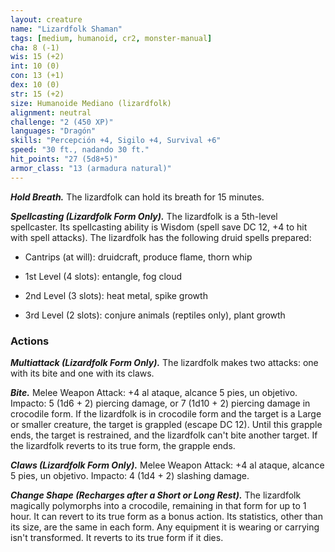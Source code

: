 ```yaml
---
layout: creature
name: "Lizardfolk Shaman"
tags: [medium, humanoid, cr2, monster-manual]
cha: 8 (-1)
wis: 15 (+2)
int: 10 (0)
con: 13 (+1)
dex: 10 (0)
str: 15 (+2)
size: Humanoide Mediano (lizardfolk)
alignment: neutral
challenge: "2 (450 XP)"
languages: "Dragón"
skills: "Percepción +4, Sigilo +4, Survival +6"
speed: "30 ft., nadando 30 ft."
hit_points: "27 (5d8+5)"
armor_class: "13 (armadura natural)"
---
```


***Hold Breath.*** The lizardfolk can hold its breath for 15 minutes.

***Spellcasting (Lizardfolk Form Only).*** The lizardfolk is a 5th-level spellcaster. Its spellcasting ability is Wisdom (spell save DC 12, +4 to hit with spell attacks). The lizardfolk has the following druid spells prepared:

* Cantrips (at will): druidcraft, produce flame, thorn whip

* 1st Level (4 slots): entangle, fog cloud

* 2nd Level (3 slots): heat metal, spike growth

* 3rd Level (2 slots): conjure animals (reptiles only), plant growth

### Actions

***Multiattack (Lizardfolk Form Only).*** The lizardfolk makes two attacks: one with its bite and one with its claws.

***Bite.*** Melee Weapon Attack: +4 al ataque, alcance 5 pies, un objetivo. Impacto: 5 (1d6 + 2) piercing damage, or 7 (1d10 + 2) piercing damage in crocodile form. If the lizardfolk is in crocodile form and the target is a Large or smaller creature, the target is grappled (escape DC 12). Until this grapple ends, the target is restrained, and the lizardfolk can't bite another target. If the lizardfolk reverts to its true form, the grapple ends.

***Claws (Lizardfolk Form Only).*** Melee Weapon Attack: +4 al ataque, alcance 5 pies, un objetivo. Impacto: 4 (1d4 + 2) slashing damage.

***Change Shape (Recharges after a Short or Long Rest).*** The lizardfolk magically polymorphs into a crocodile, remaining in that form for up to 1 hour. It can revert to its true form as a bonus action. Its statistics, other than its size, are the same in each form. Any equipment it is wearing or carrying isn't transformed. It reverts to its true form if it dies.